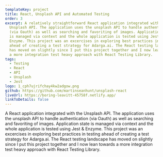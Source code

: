 ```yaml
---
templateKey: project
title: React, Unsplash API and Automated Testing
order: 3
excerpt: A relatively straightforward React application integrated with the
  Unsplash API. The application uses the unsplash API to handle authentication
  (via Oauth) as well as searching and favoriting of images. Application state
  is managed via context and the whole application is tested using Jest &
  Enzyme. This project was an excercises in exploring best practices in testing
  ahead of creating a test strategy for Adarga.ai. The React testing landscape
  has moved on slightly since I put this project together and I now lean towards
  a more integration test heavy approach with React Testing Library.
tags:
  - Testing
  - React
  - API
  - Unsplash
  - Jest
logo: 1_cph7ujrifchay4kw2adgow.png
github: https://github.com/martinseanhunt/unsplash-react
liveUrl: https://boring-leavitt-45758f.netlify.app/
linkToDetails: false
---
```

A React application integrated with the Unsplash API. The application uses the unsplash API to handle authentication (via Oauth) as well as searching and favoriting of images. Application state is managed via context and the whole application is tested using Jest & Enzyme. This project was an excercises in exploring best practices in testing ahead of creating a test strategy for Adarga.ai. The React testing landscape has moved on slightly since I put this project together and I now lean towards a more integration test heavy approach with React Testing Library.
